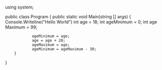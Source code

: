 using system;

public class Program
{
public static void Main(string [] args)
        {
        Console.Writeline("Hello World")
                int age = 18;
                int ageMinimum = 0;
                int age Maximum = 99;

                ageMinimum = age;
                age = age + 20;
                ageMaximum = age;
                ageMinimum = ageMaximum - 30;
        }
}
